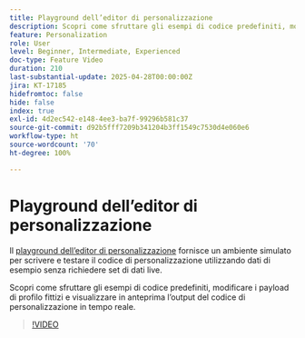 ```yaml
---
title: Playground dell’editor di personalizzazione
description: Scopri come sfruttare gli esempi di codice predefiniti, modificare i payload di profilo fittizi e visualizzare in anteprima l’output del codice di personalizzazione in tempo reale.
feature: Personalization
role: User
level: Beginner, Intermediate, Experienced
doc-type: Feature Video
duration: 210
last-substantial-update: 2025-04-28T00:00:00Z
jira: KT-17185
hidefromtoc: false
hide: false
index: true
exl-id: 4d2ec542-e148-4ee3-ba7f-99296b581c37
source-git-commit: d92b5fff7209b341204b3ff1549c7530d4e060e6
workflow-type: ht
source-wordcount: '70'
ht-degree: 100%

---
```


# Playground dell’editor di personalizzazione

Il [playground dell’editor di personalizzazione](https://experienceleague.adobe.com/it/apps/journey-optimizer/ajo-personalization#) fornisce un ambiente simulato per scrivere e testare il codice di personalizzazione utilizzando dati di esempio senza richiedere set di dati live.

Scopri come sfruttare gli esempi di codice predefiniti, modificare i payload di profilo fittizi e visualizzare in anteprima l’output del codice di personalizzazione in tempo reale.

>[!VIDEO](https://video.tv.adobe.com/v/3457868/?learn=on&enablevpops)
